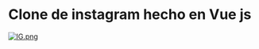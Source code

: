 # Clone de instagram hecho en Vue js



[![IG.png](https://i.postimg.cc/qgVGjKsh/IG.png)](https://postimg.cc/dZ6d0LSw)
